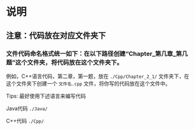 # 说明

## 注意：代码放在对应文件夹下

### 文件代码命名格式统一如下：在以下路径创建“Chapter_第几章_第几题”这个文件夹，将代码放在这个文件夹下。

例如，C++语言代码，第二章，第一题，放在 `./Cpp/Chapter_2_1/` 文件夹下，在这个文件夹下创建一个 `文件名.cpp` 文件，将你写的代码放在这个文件中。

Tips: 最好使用下述语言来编写代码

Java代码 `./Java/`

C++代码 `./Cpp/`